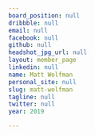 ```yaml
---
board_position: null
dribbble: null
email: null
facebook: null
github: null
headshot_jpg_url: null
layout: member_page
linkedin: null
name: Matt Wolfman
personal_site: null
slug: matt-wolfman
tagline: null
twitter: null
year: 2019

---
```


